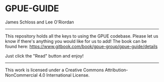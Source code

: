 # GPUE-GUIDE
James Schloss and Lee O'Riordan

----

This repository holds all the keys to using the GPUE codebase. Please let us know if there's anything you would like for us to add!
The book can be found here: https://www.gitbook.com/book/gpue-group/gpue-guide/details

Just click the "Read" button and enjoy!

----

This work is licensed under a Creative Commons Attribution-NonCommercial 4.0 International License.
